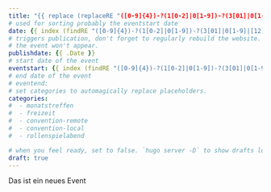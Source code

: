 ```yaml
---
title: "{{ replace (replaceRE "([0-9]{4})-?(1[0-2]|0[1-9])-?(3[01]|0[1-9]|[12][0-9])-?" "" .Name 1) "-" " " | title }}"
# used for sorting probably the eventstart date
date: {{ index (findRE "([0-9]{4})-?(1[0-2]|0[1-9])-?(3[01]|0[1-9]|[12][0-9])" .Name 1) 0}}
# triggers publication, don't forget to regularly rebuild the website. Must be set if `date` is in the future or else 
# the event won't appear.
publishdate: {{ .Date }}
# start date of the event
eventstart: {{ index (findRE "([0-9]{4})-?(1[0-2]|0[1-9])-?(3[01]|0[1-9]|[12][0-9])" .Name 1) 0}}
# end date of the event
# eventend: 
# set categories to automagically replace placeholders.
categories:
#  - monatstreffen 
#  - freizeit
#  - convention-remote
#  - convention-local
#  - rollenspielabend

# when you feel ready, set to false. `hugo server -D` to show drafts locally.
draft: true
---
```


Das ist ein neues Event
